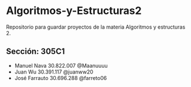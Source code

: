 # Algoritmos-y-Estructuras2
Repositorio para guardar proyectos de la materia Algoritmos y estructuras 2.
## Sección: 305C1

* Manuel Nava 30.822.007 @Maanuuuu
* Juan Wu 30.391.117 @juanww20
* José Farrauto 30.696.288 @farreto06
